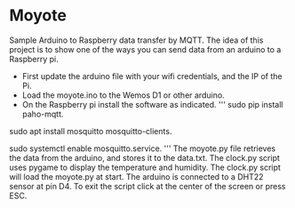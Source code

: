 # Moyote
Sample Arduino to Raspberry data transfer by MQTT.
The idea of this project is to show one of the ways you can send data from an arduino to a Raspberry pi.
- First update the arduino file with your wifi credentials, and the IP of the Pi.
- Load the moyote.ino to the Wemos D1 or other arduino.
- On the Raspberry pi install the software as indicated.
'''
sudo pip install paho-mqtt.

sudo apt install  mosquitto mosquitto-clients.

sudo systemctl enable mosquitto.service.
'''
The moyote.py file retrieves the data from the arduino, and stores it to the data.txt.
The clock.py script uses pygame to display the temperature and humidity. The clock.py script
will load the moyote.py at start.
The arduino is connected to a DHT22 sensor at pin D4. To exit the script click at the center
of the screen or press ESC. 

